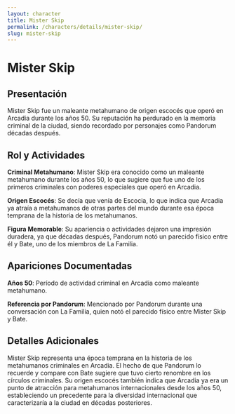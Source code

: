 ```yaml
---
layout: character
title: Mister Skip
permalink: /characters/details/mister-skip/
slug: mister-skip
---
```


# Mister Skip

## Presentación

Mister Skip fue un maleante metahumano de origen escocés que operó en Arcadia durante los años 50. Su reputación ha perdurado en la memoria criminal de la ciudad, siendo recordado por personajes como Pandorum décadas después.

## Rol y Actividades

**Criminal Metahumano**: Mister Skip era conocido como un maleante metahumano durante los años 50, lo que sugiere que fue uno de los primeros criminales con poderes especiales que operó en Arcadia.

**Origen Escocés**: Se decía que venía de Escocia, lo que indica que Arcadia ya atraía a metahumanos de otras partes del mundo durante esa época temprana de la historia de los metahumanos.

**Figura Memorable**: Su apariencia o actividades dejaron una impresión duradera, ya que décadas después, Pandorum notó un parecido físico entre él y Bate, uno de los miembros de La Familia.

## Apariciones Documentadas

**Años 50**: Período de actividad criminal en Arcadia como maleante metahumano.

**Referencia por Pandorum**: Mencionado por Pandorum durante una conversación con La Familia, quien notó el parecido físico entre Mister Skip y Bate.

## Detalles Adicionales

Mister Skip representa una época temprana en la historia de los metahumanos criminales en Arcadia. El hecho de que Pandorum lo recuerde y compare con Bate sugiere que tuvo cierto renombre en los círculos criminales. Su origen escocés también indica que Arcadia ya era un punto de atracción para metahumanos internacionales desde los años 50, estableciendo un precedente para la diversidad internacional que caracterizaría a la ciudad en décadas posteriores.